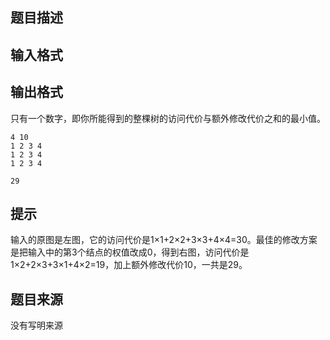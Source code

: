 


## 题目描述
## 输入格式
## 输出格式
只有一个数字，即你所能得到的整棵树的访问代价与额外修改代价之和的最小值。

```input1
4 10
1 2 3 4
1 2 3 4
1 2 3 4

```

```output1
29
```

## 提示
输入的原图是左图，它的访问代价是1×1+2×2+3×3+4×4=30。最佳的修改方案是把输入中的第3个结点的权值改成0，得到右图，访问代价是1×2+2×3+3×1+4×2=19，加上额外修改代价10，一共是29。
## 题目来源
没有写明来源


